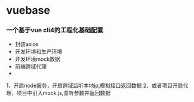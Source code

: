 # vuebase
### 一个基于vue cli4的工程化基础配置
-  封装axios
-  开发环境和生产环境
-  开发环境mock数据
-  前端跨域代理
-
1、开启node服务，开启跨域监听本地ip,模拟接口返回数据
2、或者项目开启代理，项目中引入mock.js,监听参数并返回数据

